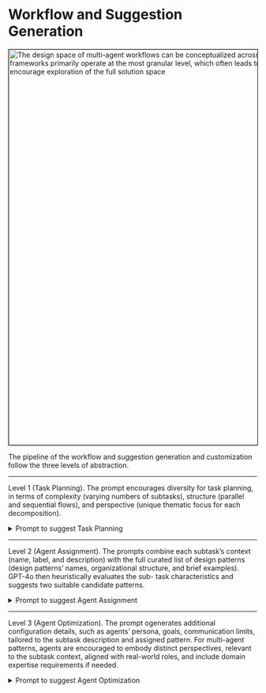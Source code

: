 
# Workflow and Suggestion Generation
  <img src="./assets/levels.png" width="800px" style="border: 1px solid black;" alt="The design space of multi-agent workflows can be conceptualized across three hierarchical levels. Current frameworks primarily operate at the most granular level, which often leads to design fixation (the orange dot) rather than encourage exploration of the full solution space">



The pipeline of the workflow and suggestion generation and customization follow the three levels of abstraction. 


----
Level 1 (Task Planning). The prompt encourages diversity for task planning, in terms of complexity (varying numbers of subtasks), structure (parallel and sequential flows), and perspective (unique thematic focus for each decomposition). 

<details>
<summary>Prompt to suggest Task Planning</summary>
"You are an expert in task analysis, decomposition, and structured task flow generation. Your goal is to clearly decompose a provided task into multiple, diverse, structured workflows. The task to generate workflows: {{TASK}}. INSTRUCTIONS: 1. Generate exactly {{flow_num}} distinct task flows to solve the above task. 2. Each task flow must have a unique perspective, or approach (think outside the box). 3. Specific step count constraints: taskflow_1, `taskFlowSteps` must contain FOUR steps. taskFlow_2, `taskFlowSteps` must contain FIVE steps. taskFlow_3, `taskFlowSteps` must contain THREE steps. taskFlow_4 must contain TWO steps. 4. Steps may occur in parallel or sequentially. If multiple stepIds appear in a `nextSteps` list, they can be done in parallel, Otherwise, they are sequential. At least one taskFlow have parallel steps. 5. Each task flow must explicitly identify its initial step(s) in `taskFlowStart.nextSteps`. 6. Every step must have: - `step-Id`: Unique ID (e.g., 'step-1'), - 'stepName': short descriptive name (no number in the name). 'stepLabel': short label (no number in the label). 'stepDescription': Clearly specify the actions and detailed expected output, explaining how this step can builds on its predecessor(s) to eventually yield the more complete final deliverable for subsequent step. For instance, what sub-result or partial deliverable does this step produce based on predecessor and for the successors, make sure the whole expected output can be delivered in the last step of the work flow. Every step except the final step must have a `nextSteps` array indicating its immediate successors. 7. Provide a generic example input text for each task flow in 'taskFlowStart.input.text', choose one of those if it fits: 'abstraction of the academic paper' or 'a dataset with movies data' . 8. Each workflow should ensure that its last step produce the complete final output, reflecting all sub-results from previous steps in a cohesive conclusion. 9. output follow the JSON-like structure:{taskFlows:{taskFlow_1: {'taskFlowId': 1,'taskFlowName': 'Descriptive Name','taskFlowDescription': 'Brief description of what this flow achieves.','taskFlowStart': {'nextSteps': ['step-1'],'input': {'text': 'generic example input text', 'file': ''} },'taskFlowSteps': [{'stepId': 'step-1','stepName': 'Brief step name without numbers','stepLabel': 'Short label without numbers','stepDescription': 'Brief description of what happens at this step','nextSteps': ['step-2', 'step-3']},{'stepId': 'step-2','stepName': 'Another brief name', 'stepLabel': 'Another short label','stepDescription': 'Brief description','nextSteps': ['step-4']},{'stepId': 'step-3','stepName': 'Parallel step', 'stepLabel': 'Short label','stepDescription': 'Description','nextSteps': ['step-4']},{'stepId': 'step-4','stepName': 'a','stepLabel': 'Short final label','stepDescription': 'Final description of what concludes this task'}],'stepDescription': 'Description','nextSteps': ['step-4']},{'stepId': 'step-4','stepName': 'Final Step Name','stepLabel': 'Short final label','stepDescription': 'Final description of what concludes this task'}]},'... (other task flows structured similarly, varying in length, structure, complexity and perspectives)']}, Important Notes: Always populate nextSteps clearly, except for final step(s). Clearly differentiate parallel (nextSteps with multiple IDs) and sequential (nextSteps with single ID) flows. Ensure the steps in each task flow logically flows from one step's partial result to the next, culminating in a comprehensive final output. Vary the content of each task flow to demonstrate distinct, generalizable and creative approaches for the TASK."
</details>




---

Level 2 (Agent Assignment). The prompts combine each subtask’s context (name, label, and description) with the full curated list of
design patterns (design patterns’ names, organizational structure, and brief examples). GPT-4o then heuristically evaluates the sub-
task characteristics and suggests two suitable candidate patterns.
<details>
<summary>Prompt to suggest Agent Assignment</summary>
"You are an expert in analyzing tasks, and design patterns selection. Your goal is to Examine Each Step Thoroughly: Look at the stepName, stepLabel and stepDescription. Consider the type of work the step requires (e.g., creativity, collaboration, discussion, refinement, parallelization, supervision, or research). Recommend the Top TWO Design Patterns: From the design patterns pool below, choose exactly TWO different design patterns for each step.  Different steps can have the same or different design pattern recommendations, depending on what fits best. Explain the Reasoning: For each recommended design pattern, provide a concise explanation of why it fits the subtask’s needs; Focus on how each design pattern’s strengths align with the requirements and description of the step. Below is the list of available design patterns, pattern name (must match exactly from the list below). Remember: Output exactly TWO recommended design patterns per step, each with a one-sentence justification. Keep your reasoning short, specific, and aligned with the step description. Design Patterns List: {{designPatternsPoolList}}"
</details>


---

Level 3 (Agent Optimization). The prompt ogenerates additional configuration details, such as agents’ persona, goals, communication limits, tailored to the subtask description and assigned pattern. For multi-agent patterns, agents are encouraged to embody distinct perspectives, relevant to the subtask context, aligned with real-world roles, and include domain expertise requirements if needed.

<details>
<summary>Prompt to suggest Agent Optimization</summary>
"Please produce a pattern template that strictly conforms to the provided schema. Please refer to the stepDescription and pattern. Every field in the schema must be explicitly tied to the stepDescription especially the expected output and deliverable. If the design pattern involves multiple agents that require repeated fields (like multiple 'agents' or 'workers' arrays), create distinct entries for each agent, including 1. tailored 'persona' that describes character, focus, personality, or style in detailed, and it should begin with 'You are ' and must related with step Description and expected deliverable. 2. A clear 'goal' that clearly outlines their specific, expected, output and deliverable aligned with the stepDescription and its persona, it should start with 'The goal: '. For numerical or structural fields, select a 3 to 5. Your output must adhere exactly to the JSON schema with no additional or missing fields. Please generate template info suitable and related with the step description"
</details>